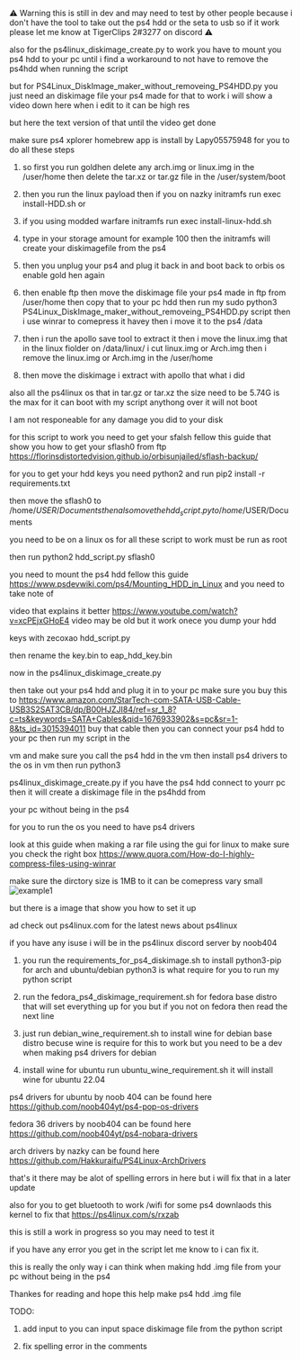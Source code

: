 ⚠️ Warning this is still in dev and may need to test by other people  because i don't have the tool to take out the ps4 hdd or the seta to usb so if it work please let me know at  TigerClips 2#3277 on discord  ⚠️


also for the ps4linux_diskimage_create.py to work you have to mount you ps4 hdd to your pc until i find a workaround to not have 
to remove the ps4hdd when running the script

but for PS4Linux_DiskImage_maker_without_removeing_PS4HDD.py you just need an diskimage file your ps4 made for that  to work i will show a video down here  when i edit to it can be high res 

but here the text version of that until the video get done

make sure ps4 xplorer homebrew app is install by Lapy05575948 for you to do all these steps

1. so first you run goldhen delete any arch.img or linux.img in the /user/home then delete the tar.xz or tar.gz file in the /user/system/boot 

2. then you run the linux payload then  if you on nazky initramfs run exec install-HDD.sh or 

3. if you using modded warfare initramfs run exec install-linux-hdd.sh 

4. type in your storage amount for example 100 then the initramfs will create your diskimagefile from the ps4

4. then you unplug your ps4 and plug it back in and boot back to orbis os enable gold hen again 

5. then enable ftp then move the diskimage file your ps4 made in ftp from /user/home then copy that to your pc hdd then run my sudo python3 PS4Linux_DiskImage_maker_without_removeing_PS4HDD.py script then i use winrar to comepress it havey then i move it to the ps4 /data

6. then i run the apollo save tool to extract it then i move the linux.img that in the linux fiolder on /data/linux/ i cut linux.img or Arch.img then i remove  the linux.img or Arch.img in the /user/home 

7. then move the diskimage i extract with apollo   that what i did 

also all the ps4linux os that in tar.gz or tar.xz the size need to be 5.74G is the max for it can boot with my script anythong over it will not boot

I am not responeable for any damage you did to your disk 

for this script to work you need to get your sfalsh fellow this guide that show you how to get your sflash0 from ftp  https://florinsdistortedvision.github.io/orbisunjailed/sflash-backup/

for you to get your hdd keys you need python2 and run pip2 install -r requirements.txt

then move the sflash0 to /home/$USER/Documents    then also move the hdd_script.py to /home/$USER/Documents 

you need to be on a linux os for all these script to work must be run as root

then run python2 hdd_script.py sflash0

you need to mount the ps4 hdd fellow this guide https://www.psdevwiki.com/ps4/Mounting_HDD_in_Linux and you need to take note of 

video that explains it better  https://www.youtube.com/watch?v=xcPEjxGHoE4 video may be old but it work onece you dump your hdd 

keys with zecoxao hdd_script.py 
 
then rename the key.bin to eap_hdd_key.bin

now in the ps4linux_diskimage_create.py

then take out your ps4 hdd and plug it in to your pc make sure you buy this to https://www.amazon.com/StarTech-com-SATA-USB-Cable-USB3S2SAT3CB/dp/B00HJZJI84/ref=sr_1_8?c=ts&keywords=SATA+Cables&qid=1676933902&s=pc&sr=1-8&ts_id=3015394011 buy that cable then you can connect your ps4 hdd to your pc then run my script in the 

vm and make sure you call the ps4 hdd in the vm then install ps4 drivers to the os in vm then run python3 

ps4linux_diskimage_create.py if you have the ps4 hdd connect to yourr pc then it will create a diskimage file in the ps4hdd from 

your pc without being in the ps4

for you to run the os you need to have ps4 drivers

look at this guide when making a rar file using the gui for linux to make sure you check the right box
https://www.quora.com/How-do-I-highly-compress-files-using-winrar

make sure the dirctory size is  1MB to it can be comepress vary small
![example1](https://github.com/TigerClips1/ps4linux_disk_image_maker/blob/master/example.png)

but there is  a image that show you how to set it up

ad check out ps4linux.com for the latest news about ps4linux

if you have any isuse i will be in the ps4linux discord server by noob404

1. you run the  requirements_for_ps4_diskimage.sh to install python3-pip for arch and ubuntu/debian
python3 is what require for you to run my python script

2. run the fedora_ps4_diskimage_requirement.sh for fedora base distro that will set everything up for you but if you not on fedora then read the next line

3. just run  debian_wine_requirement.sh to install wine for debian base distro becuse wine is require for this to work but you need to be a dev when making ps4 drivers for debian

4. install wine for ubuntu run ubuntu_wine_requirement.sh it will install wine for ubuntu 22.04


ps4 drivers for ubuntu  by noob 404 can be found here https://github.com/noob404yt/ps4-pop-os-drivers

fedora 36 drivers by noob404 can be found here https://github.com/noob404yt/ps4-nobara-drivers

arch drivers by nazky can be found here https://github.com/Hakkuraifu/PS4Linux-ArchDrivers

that's it there may be alot of spelling errors in here but i will fix that  in a later update

also for  you to get bluetooth to work /wifi for some ps4 downlaods this kernel to fix that https://ps4linux.com/s/rxzab



this is still a work in progress so you may need to test it

if you have any error you get in the script let me know to i can fix it.

this is really the only way i can think  when making hdd .img file from your pc without being in the ps4

Thankes for reading and hope this help make ps4 hdd .img file

TODO: 

1. add input to you can input  space diskimage file from the python script

2. fix spelling error in the comments


